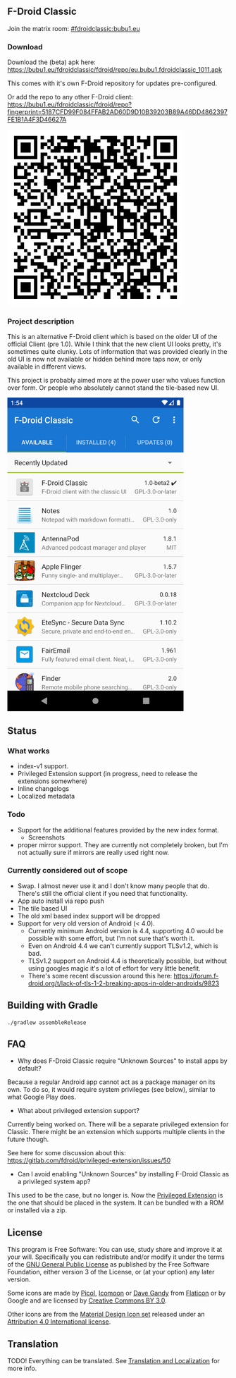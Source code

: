 ## F-Droid Classic

Join the matrix room: [#fdroidclassic:bubu1.eu](https://matrix.to/#/#fdroidclassic:bubu1.eu)

### Download

Download the (beta) apk here: https://bubu1.eu/fdroidclassic/fdroid/repo/eu.bubu1.fdroidclassic_1011.apk

This comes with it's own F-Droid repository for updates pre-configured.

Or add the repo to any other F-Droid client: https://bubu1.eu/fdroidclassic/fdroid/repo?fingerprint=5187CFD99F084FFAB2AD60D9D10B39203B89A46DD4862397FE1B1A4F3D46627A

<img src="screenshots/repo-qr.png" width="400">

### Project description

This is an alternative F-Droid client which is based on the older UI of the official Client (pre 1.0).
While I think that the new client UI looks pretty, it's sometimes quite clunky.
Lots of information that was provided clearly in the old UI is now not available or hidden behind more taps now, or only available in different views.

This project is probably aimed more at the power user who values function over form. Or people who absolutely cannot stand the tile-based new UI.

<img src="screenshots/screenshot.png" width="400">

## Status

### What works

* index-v1 support.
* Privileged Extension support (in progress, need to release the extensions somewhere)
* Inline changelogs
* Localized metadata

### Todo

* Support for the additional features provided by the new index format.
  * Screenshots
* proper mirror support. They are currently not completely broken, but I'm not actually sure if mirrors are really used right now.


### Currently considered out of scope

* Swap. I almost never use it and I don't know many people that do. There's still the official client if you need that functionality.
* App auto install via repo push
* The tile based UI
* The old xml based index support will be dropped
* Support for very old version of Android (< 4.0).
  * Currently minimum Android version is 4.4, supporting 4.0 would be possible with some effort, but I'm not sure that's worth it.
  * Even on Android 4.4 we can't currently support TLSv1.2, which is bad.
  * TLSv1.2 support on Android 4.4 is theoretically possible, but without using googles magic it's a lot of effort for very little benefit.
  * There's some recent discussion around this here: https://forum.f-droid.org/t/lack-of-tls-1-2-breaking-apps-in-older-androids/9823


## Building with Gradle

    ./gradlew assembleRelease

## FAQ

* Why does F-Droid Classic require "Unknown Sources" to install apps by default?

Because a regular Android app cannot act as a package manager on its
own. To do so, it would require system privileges (see below), similar
to what Google Play does.

* What about privileged extension support?

Currently being worked on. There will be a separate privileged extension for Classic. There might be an extension which supports multiple clients in the future though.

See here for some discussion about this: https://gitlab.com/fdroid/privileged-extension/issues/50

* Can I avoid enabling "Unknown Sources" by installing F-Droid Classic as a  privileged system app?

This used to be the case, but no longer is. Now the [Privileged
Extension](https://gitlab.com/fdroid/privileged-extension) is the one that should be placed in
the system. It can be bundled with a ROM or installed via a zip.

## License

This program is Free Software: You can use, study share and improve it at your
will. Specifically you can redistribute and/or modify it under the terms of the
[GNU General Public License](https://www.gnu.org/licenses/gpl.html) as
published by the Free Software Foundation, either version 3 of the License, or
(at your option) any later version.

Some icons are made by [Picol](http://www.flaticon.com/authors/picol),
[Icomoon](http://www.flaticon.com/authors/icomoon) or
[Dave Gandy](http://www.flaticon.com/authors/dave-gandy) from
[Flaticon](http://www.flaticon.com) or by Google and are licensed by
[Creative Commons BY 3.0](https://creativecommons.org/licenses/by/3.0/).

Other icons are from the
[Material Design Icon set](https://github.com/google/material-design-icons)
released under an
[Attribution 4.0 International license](https://creativecommons.org/licenses/by/4.0/).


## Translation

TODO!
Everything can be translated.  See
[Translation and Localization](https://f-droid.org/docs/Translation_and_Localization)
for more info.
